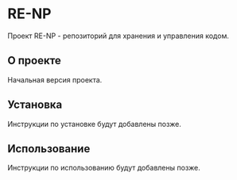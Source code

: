 # RE-NP

Проект RE-NP - репозиторий для хранения и управления кодом.

## О проекте

Начальная версия проекта.

## Установка

Инструкции по установке будут добавлены позже.

## Использование

Инструкции по использованию будут добавлены позже. 